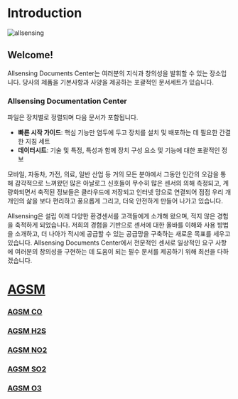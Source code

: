 # Introduction

![allsensing](.gitbook/assets/allsensing\_logo.png)

## Welcome!

Allsensing Documents Center는 여러분의 지식과 창의성을 발휘할 수 있는 장소입니다. 당사의 제품을 기본사항과 사양을 제공하는 포괄적인 문서세트가 있습니다.

### Allsensing Documentation Center

파일은 장치별로 정렬되며 다음 문서가 포함됩니다.

* **빠른 시작 가이드**: 핵심 기능만 염두에 두고 장치를 설치 및 배포하는 데 필요한 간결한 지침 세트
* **데이터시트**: 기술 및 특정, 특성과 함께 장치 구성 요소 및 기능에 대한 포괄적인 정보

모바일, 자동차, 가전, 의료, 일반 산업 등 거의 모든 분야에서 그동안 인간의 오감을 통해 감각적으로 느껴왔던 많은 아날로그 신호들이 무수히 많은 센서의 의해 측정되고, 계량화되면서 축적된 정보들은 클라우드에 저장되고 인터넷 망으로 연결되어 점점 우리 개개인의 삶을 보다 편리하고 풍요롭게 그리고, 더욱 안전하게 만들어 나가고 있습니다.

Allsensing은 설립 이래 다양한 환경센서를 고객들에게 소개해 왔으며, 적지 않은 경험을 축적하게 되었습니다. 저희의 경험을 기반으로 센서에 대한 올바를 이해와 사용 방법을 소개하고, 더 나아가 적시에 공급할 수 있는 공급망을 구축하는 새로운 목표를 세우고 있습니다. Allsensing Documents Center에서 전문적인 센서로 일상적인 요구 사항에 여러분의 창의성을 구현하는 데 도움이 되는 필수 문서를 제공하기 위해 최선을 다하겠습니다.

# [AGSM](https://docs.allsensing.co.kr/allsensing.docs.co.kr/product-document/agsm) 
### [AGSM CO](https://docs.allsensing.co.kr/allsensing.docs.co.kr/product-document/agsm/agsm-co) 
### [AGSM H2S](https://docs.allsensing.co.kr/allsensing.docs.co.kr/product-document/agsm/agsm-h2s)
### [AGSM NO2](https://docs.allsensing.co.kr/allsensing.docs.co.kr/product-document/agsm/agsm-no2) 
### [AGSM SO2](https://docs.allsensing.co.kr/allsensing.docs.co.kr/product-document/agsm/agsm-so2) 
### [AGSM O3](https://docs.allsensing.co.kr/allsensing.docs.co.kr/product-document/agsm/agsm-o3) 

